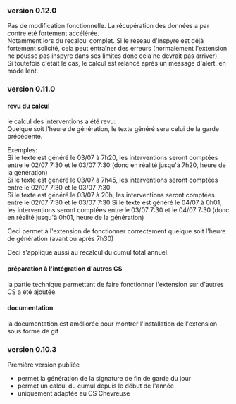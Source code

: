 ### version 0.12.0
Pas de modification fonctionnelle. La récupération des données a par contre été fortement accélérée.  
Notamment lors du recalcul complet.
Si le réseau d'inspyre est déjà fortement solicité, cela peut entraîner des erreurs (normalement l'extension ne pousse pas inspyre dans ses limites donc cela ne devrait pas arriver)  
Si toutefois c'était le cas, le calcul est relancé après un message d'alert, en mode lent.

### version 0.11.0
#### revu du calcul
le calcul des interventions a été revu:   
Quelque soit l'heure de génération, le texte généré sera celui de la garde précédente.    

Exemples:     
Si le texte est généré le 03/07 à 7h20, les interventions seront comptées entre le 02/07 7:30 et le 03/07 7:30 (donc en réalité jusqu'à 7h20, heure de la génération)    
Si le texte est généré le 03/07 à 7h45, les interventions seront comptées entre le 02/07 7:30 et le 03/07 7:30  
Si le texte est généré le 03/07 à 20h, les interventions seront comptées entre le 02/07 7:30 et le 03/07 7:30
Si le texte est généré le 04/07 à 0h01, les interventions seront comptées entre le 03/07 7:30 et le 04/07 7:30 (donc en réalité jusqu'à 0h01, heure de la génération)

Ceci permet à l'extension de fonctionner correctement quelque soit l'heure de génération (avant ou après 7h30)

Ceci s'applique aussi au recalcul du cumul total annuel.

#### préparation à l'intégration d'autres CS
la partie technique permettant de faire fonctionner l'extension sur d'autres CS a été ajoutée

#### documentation
la documentation est améliorée pour montrer l'installation de l'extension sous forme de gif

### version 0.10.3
Première version publiée   
* permet la génération de la signature de fin de garde du jour
* permet un calcul du cumul depuis le début de l'année
* uniquement adaptée au CS Chevreuse
